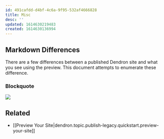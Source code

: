 ```yaml
---
id: 491cafdd-d4bf-4c6a-9f95-532af4666828
title: Misc
desc: ''
updated: 1614630219483
created: 1614630136994
---
```



## Markdown Differences

There are a few differences between a published Dendron site and what you see using the preview. This document attempts to enumerate these difference. 

### Blockquote

![](https://foundation-prod-assetspublic53c57cce-8cpvgjldwysl.s3-us-west-2.amazonaws.com/assets/images/Markdown_-_Dendron.jpg)

## Related
- [[Preview Your Site|dendron.topic.publish-legacy.quickstart.preview-your-site]]
